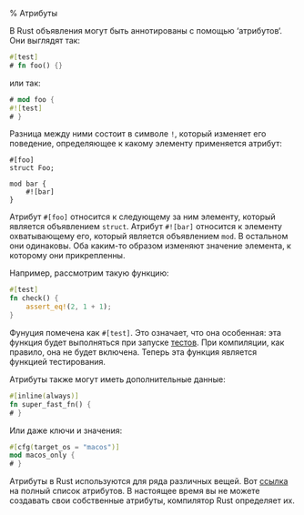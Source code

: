 % Атрибуты

В Rust объявления могут быть аннотированы с помощью ‘атрибутов‘. Они выглядят
так:

```rust
#[test]
# fn foo() {}
```

или так:

```rust
# mod foo {
#![test]
# }
```

Разница между ними состоит в символе `!`, который изменяет его поведение,
определяющее к какому элементу применяется атрибут:

```rust,ignore
#[foo]
struct Foo;

mod bar {
    #![bar]
}
```

Атрибут `#[foo]` относится к следующему за ним элементу, который является
объявлением `struct`. Атрибут `#![bar]` относится к элементу охватывающему его,
который является объявлением `mod`. В остальном они одинаковы. Оба каким-то
образом изменяют значение элемента, к которому они прикрепленны.

Например, рассмотрим такую функцию:

```rust
#[test]
fn check() {
    assert_eq!(2, 1 + 1);
}
```

Фунуция помечена как `#[test]`. Это означает, что она особенная: эта функция
будет выполняться при запуске [тестов][tests]. При компиляции, как правило, она
не будет включена. Теперь эта функция является функцией тестирования.

[tests]: testing.html

Атрибуты также могут иметь дополнительные данные:

```rust
#[inline(always)]
fn super_fast_fn() {
# }
```

Или даже ключи и значения:

```rust
#[cfg(target_os = "macos")]
mod macos_only {
# }
```

Атрибуты в Rust используются для ряда различных вещей. Вот [ссылка][reference]
на полный список атрибутов. В настоящее время вы не можете создавать свои
собственные атрибуты, компилятор Rust определяет их.

[reference]: https://doc.rust-lang.org/stable/reference.html#attributes
